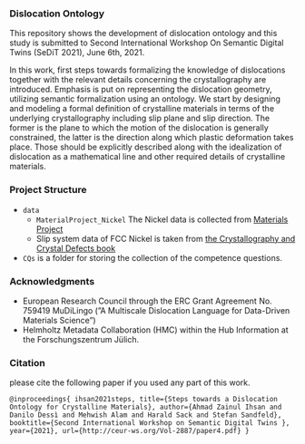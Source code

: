 ### Dislocation Ontology
This repository shows the development of dislocation ontology and this study is submitted to Second International Workshop On Semantic Digital Twins (SeDiT 2021), June 6th, 2021.

In this work, first steps towards formalizing the knowledge of dislocations together with the relevant details concerning the crystallography are introduced. Emphasis is put on representing the dislocation geometry, utilizing semantic formalization using an ontology. We start by designing and modeling a formal definition of crystalline materials in terms of the underlying crystallography including slip plane and slip direction. The former is the plane to which the motion of the dislocation is generally constrained, the latter is the direction along which plastic deformation takes place. Those should be explicitly described along with the idealization of dislocation as a mathematical line and other required details of crystalline materials.

### Project Structure
* `data`
    * `MaterialProject_Nickel` 
    The Nickel data is collected from [Materials Project](https://materialsproject.org)
    * Slip system data of FCC Nickel is taken from [the Crystallography and Crystal Defects book](DOI:10.1002/9781119961468)
* `CQs` is a folder for storing the collection of the competence questions.

### Acknowledgments
* European Research Council through the ERC Grant Agreement No. 759419 MuDiLingo (”A Multiscale Dislocation Language for Data-Driven Materials Science”)
* Helmholtz Metadata Collaboration (HMC) within the Hub Information at the Forschungszentrum Jülich.


### Citation 
please cite the following paper if you used any part of this work. 

`@inproceedings{
ihsan2021steps,
title={Steps towards a Dislocation Ontology for Crystalline Materials},
author={Ahmad Zainul Ihsan and Danilo Dessì and Mehwish Alam and Harald Sack and Stefan Sandfeld},
booktitle={Second International Workshop on Semantic Digital Twins },
year={2021},
url={http://ceur-ws.org/Vol-2887/paper4.pdf}
}`